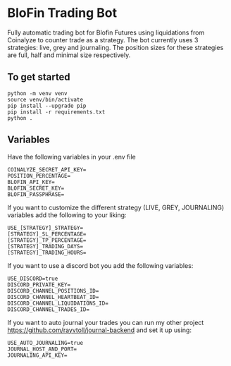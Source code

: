# BloFin Trading Bot

Fully automatic trading bot for Blofin Futures using liquidations from Coinalyze to counter trade as a strategy. The bot currently uses 3 strategies: live, grey and journaling. The position sizes for these strategies are full, half and minimal size respectively.

## To get started

    python -m venv venv
    source venv/bin/activate
    pip install --upgrade pip
    pip install -r requirements.txt
    python .

## Variables

Have the following variables in your .env file

    COINALYZE_SECRET_API_KEY=
    POSITION_PERCENTAGE=
    BLOFIN_API_KEY=
    BLOFIN_SECRET_KEY=
    BLOFIN_PASSPHRASE=

If you want to customize the different strategy (LIVE, GREY, JOURNALING) variables add the following to your liking:

    USE_[STRATEGY]_STRATEGY=
    [STRATEGY]_SL_PERCENTAGE=
    [STRATEGY]_TP_PERCENTAGE=
    [STRATEGY]_TRADING_DAYS=
    [STRATEGY]_TRADING_HOURS=


If you want to use a discord bot you add the following variables:

    USE_DISCORD=true
    DISCORD_PRIVATE_KEY=
    DISCORD_CHANNEL_POSITIONS_ID=
    DISCORD_CHANNEL_HEARTBEAT_ID=
    DISCORD_CHANNEL_LIQUIDATIONS_ID=
    DISCORD_CHANNEL_TRADES_ID=

If you want to auto journal your trades you can run my other project https://github.com/rayvtoll/journal-backend and set it up using:

    USE_AUTO_JOURNALING=true
    JOURNAL_HOST_AND_PORT=
    JOURNALING_API_KEY=